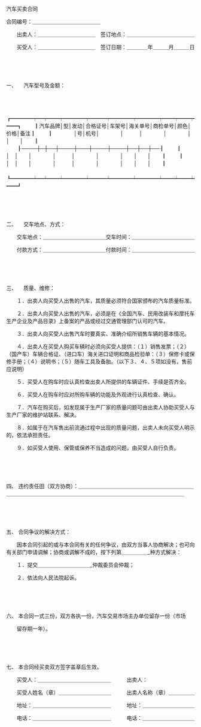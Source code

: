 



汽车买卖合同



 合同编号：＿＿＿＿＿＿＿＿＿＿＿＿＿

　　出卖人：＿＿＿＿＿＿＿＿＿＿＿　签订地点：＿＿＿＿＿＿＿＿＿＿＿＿＿

　　买受人：＿＿＿＿＿＿＿＿＿＿＿　签订日期：＿＿＿＿年＿＿＿月＿＿＿日

　　

　　

一、
　汽车型号及金额：

　　


　　┏━━━━┯━┯━━┯━━━━┯━━━┯━━━━┯━━━━┯━━┯━━┯━━┓
　　┃汽车品牌│型│发动│合格证号│车架号│海关单号│商检单号│颜色│价格│备注┃
　　┃　　　　│号│机号│　　　　│　　　│　　　　│　　　　│　　│　　│　　┃
　　┠────┼─┼──┼────┼───┼────┼────┼──┼──┼──┨
　　┃　　　　│　│　　│　　　　│　　　│　　　　│　　　　│　　│　　│　　┃
　　┃　　　　│　│　　│　　　　│　　　│　　　　│　　　　│　　│　　│　　┃
　　┗━━━━┷━┷━━┷━━━━┷━━━┷━━━━┷━━━━┷━━┷━━┷━━┛
　　


　　

　　

二、
　交车地点、方式：

　　交车地点：＿＿＿＿＿＿＿＿＿＿＿＿交车时间：＿＿＿＿＿＿＿＿＿＿＿＿

　　付款方式：＿＿＿＿＿＿＿＿＿＿＿＿付款时间：＿＿＿＿＿＿＿＿＿＿＿＿

　　

　　

三、
　质量、维修：

　　１．出卖人向买受人出售的汽车，其质量必须符合国家颁布的汽车质量标准。

　　２．出卖人向买受人出售的汽车，必须是在《全国汽车、民用改装车和摩托车生产企业及产品目录》上备案的产品或经过交通管理部门认可的汽车。

　　３．出卖人向买受人出售汽车时要真实、准确介绍所销售车辆的基本情况。

　　４．出卖人在买受人购买车辆时必须向买受人提供：（１）销售发票；（２）（国产车）车辆合格证、（进口车）海关进口证明和商品检验单：（３）保修卡或保修手册；（４）说明书；（５）随车工具及备胎。（以下３、４、５项如没有，售前应说明）

　　５．买受人在购车时应认真检查出卖人所提供的车辆证件、手续是否齐全。

　　６．买受人在购车时应对所购车辆的功能及外观进行认真检查、确认。

　　７．汽车在购买后，如发现属于生产厂家的质量问题可由出卖人协助买受人与生产厂家的维护站联系、解决。

　　８．如属于在汽车售出前流通过程中出现的质量问题，出卖人未向买受人明示的，依法承担责任。

　　９．如买受人使用、保管或保养不当造成的问题，由买受人自行负责。

　　

　　

四、
违约责任田（双方协商）：＿＿＿＿＿＿＿＿＿＿＿＿＿＿＿＿＿＿＿＿＿＿＿＿＿＿＿＿＿＿＿＿＿＿＿＿＿＿＿＿＿＿＿＿＿＿＿＿＿＿＿＿＿＿＿＿

　　

　　

五、
合同争议的解决方式：

　　因本合同引起的或与本合同有关的任何争议，由双方当事人协商解决；也可向有关部门申请调解；协商或调解不成的，按下列第＿＿＿＿＿_种方式解决：

　　１．提交＿＿＿＿＿＿＿＿＿＿_仲裁委员会仲裁；

　　２．依法向人民法院起诉。

　　

　　

六、
本合同一式三份，双方各执一份，汽车交易市场主办单位留存一份（市场　　

　　留存期一年）。

　　

　　

七、
本合同经买卖双方签字盖章后生效。　　

　　买受人：＿＿＿＿＿＿＿＿＿＿＿＿＿＿　　　出卖人：

　　买受人姓名（章）＿＿＿＿＿＿＿＿＿＿　　　出卖人名称（章）＿＿＿＿＿

　　地址：＿＿＿＿＿＿＿＿＿＿＿＿＿＿＿　　　地址：＿＿＿＿＿＿＿＿＿＿

　　电话：＿＿＿＿＿＿＿＿＿＿＿＿＿＿＿　　　电话：＿＿＿＿＿＿＿＿＿＿

　　